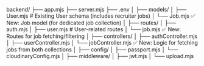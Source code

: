backend/
├── app.mjs
├── server.mjs
├── .env
│
├── models/
│   ├── User.mjs               # Existing User schema (includes recruiter jobs)
│   └── Job.mjs                ✅ New: Job model (for dedicated job collection)
│
├── routes/
│   ├── auth.mjs
│   ├── user.mjs               # User-related routes
│   └── job.mjs                ✅ New: Routes for job fetching/filtering
│
├── controllers/
│   ├── authController.mjs
│   ├── userController.mjs
│   └── jobController.mjs      ✅ New: Logic for fetching jobs from both collections
│
├── config/
│   ├── passport.mjs
│   └── cloudinaryConfig.mjs
│
├── middleware/
│   ├── jwt.mjs
│   └── upload.mjs
